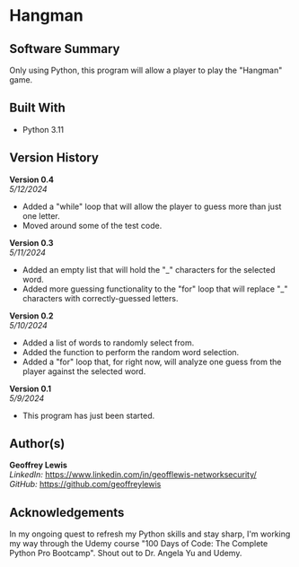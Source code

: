 # Hangman

## Software Summary

Only using Python, this program will allow a player to play the "Hangman" game.  

## Built With

* Python 3.11

## Version History 

**Version 0.4**  
*5/12/2024*  
* Added a "while" loop that will allow the player to guess more than just one letter.
* Moved around some of the test code.

**Version 0.3**  
*5/11/2024*  
* Added an empty list that will hold the "_" characters for the selected word.
* Added more guessing functionality to the "for" loop that will replace "_" characters with correctly-guessed letters.

**Version 0.2**  
*5/10/2024*  
* Added a list of words to randomly select from.
* Added the function to perform the random word selection.
* Added a "for" loop that, for right now, will analyze one guess from the player against the selected word.

**Version 0.1**  
*5/9/2024*  
* This program has just been started.

## Author(s)

**Geoffrey Lewis**    
*LinkedIn:* https://www.linkedin.com/in/geofflewis-networksecurity/  
*GitHub:* https://github.com/geoffreylewis

## Acknowledgements

In my ongoing quest to refresh my Python skills and stay sharp, I'm working my way through the Udemy course "100 Days of Code: The Complete Python Pro Bootcamp".  Shout out to Dr. Angela Yu and Udemy.
